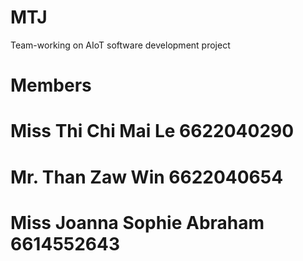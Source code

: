 # MTJ
Team-working on AIoT software development project


# Members
# Miss Thi Chi Mai Le 6622040290
# Mr.  Than Zaw Win 6622040654
# Miss Joanna Sophie Abraham 6614552643
